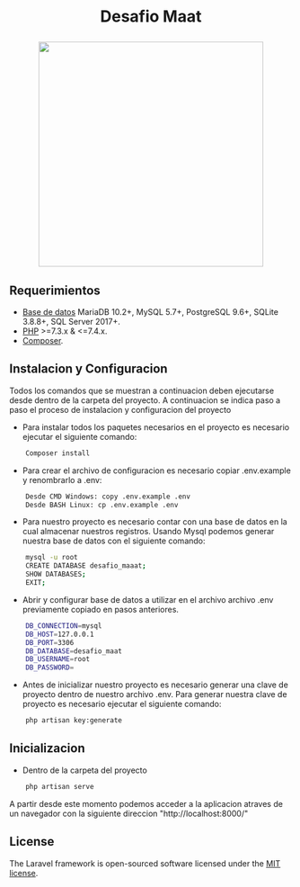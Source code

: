 # <p align="center">Desafio Maat</p>
<p align="center"><a href="https://laravel.com" target="_blank"><img src="https://raw.githubusercontent.com/laravel/art/master/logo-lockup/5%20SVG/2%20CMYK/1%20Full%20Color/laravel-logolockup-cmyk-red.svg" width="400"></a></p>

## Requerimientos

- [Base de datos](https://laravel.com/docs/9.x/database#introduction) MariaDB 10.2+, MySQL 5.7+, PostgreSQL 9.6+, SQLite    3.8.8+, SQL Server 2017+.
- [PHP](https://windows.php.net/downloads/releases/archives/) >=7.3.x & <=7.4.x.
- [Composer](https://getcomposer.org/).
## Instalacion y Configuracion
Todos los comandos que se muestran a continuacion deben ejecutarse desde dentro de la carpeta del proyecto. A continuacion se indica paso a paso el proceso de instalacion y configuracion del proyecto
- Para instalar todos los paquetes necesarios en el proyecto es necesario ejecutar el siguiente comando:
```bash
    Composer install
```
- Para crear el archivo de configuracion es necesario copiar .env.example y renombrarlo a .env:
```bash
    Desde CMD Windows: copy .env.example .env
    Desde BASH Linux: cp .env.example .env
```
- Para nuestro proyecto es necesario contar con una base de datos en la cual almacenar nuestros registros. Usando Mysql podemos generar nuestra base de datos con el siguiente comando:
```bash
    mysql -u root
    CREATE DATABASE desafio_maaat;
    SHOW DATABASES;
    EXIT;
```
- Abrir y configurar base de datos a utilizar en el archivo archivo .env previamente copiado en pasos anteriores.
```bash
    DB_CONNECTION=mysql
    DB_HOST=127.0.0.1
    DB_PORT=3306
    DB_DATABASE=desafio_maat
    DB_USERNAME=root
    DB_PASSWORD=
```
- Antes de inicializar nuestro proyecto es necesario generar una clave de proyecto dentro de nuestro archivo .env. Para generar nuestra clave de proyecto es necesario ejecutar el siguiente comando:
```bash
    php artisan key:generate
```
## Inicializacion
- Dentro de la carpeta del proyecto
```bash
    php artisan serve
```
A partir desde este momento podemos acceder a la aplicacion atraves de un navegador con la siguiente direccion "http://localhost:8000/"

## License

The Laravel framework is open-sourced software licensed under the [MIT license](https://opensource.org/licenses/MIT).
